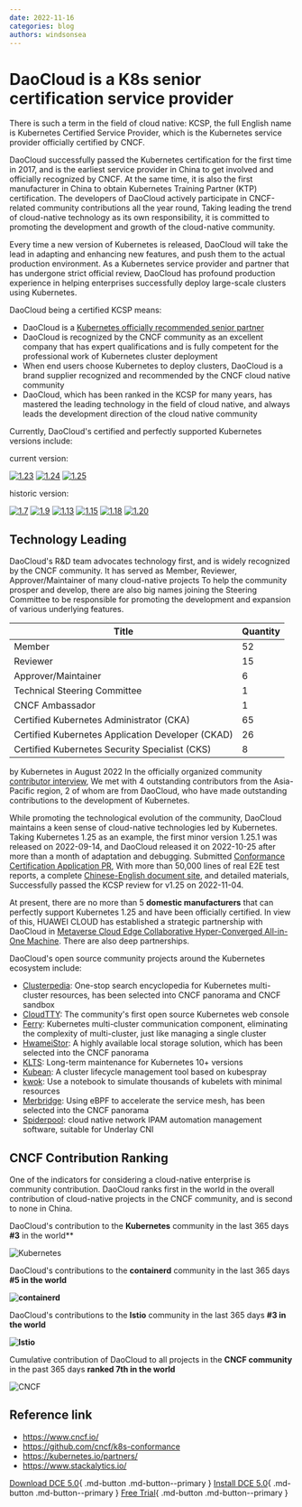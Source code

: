 ```yaml
---
date: 2022-11-16
categories: blog
authors: windsonsea
---
```


# DaoCloud is a K8s senior certification service provider

There is such a term in the field of cloud native: KCSP, the full English name is Kubernetes Certified Service Provider, which is the Kubernetes service provider officially certified by CNCF.

DaoCloud successfully passed the Kubernetes certification for the first time in 2017, and is the earliest service provider in China to get involved and officially recognized by CNCF.
At the same time, it is also the first manufacturer in China to obtain Kubernetes Training Partner (KTP) certification. The developers of DaoCloud actively participate in CNCF-related community contributions all the year round,
Taking leading the trend of cloud-native technology as its own responsibility, it is committed to promoting the development and growth of the cloud-native community.

Every time a new version of Kubernetes is released, DaoCloud will take the lead in adapting and enhancing new features, and push them to the actual production environment.
As a Kubernetes service provider and partner that has undergone strict official review, DaoCloud has profound production experience in helping enterprises successfully deploy large-scale clusters using Kubernetes.

DaoCloud being a certified KCSP means:

- DaoCloud is a [Kubernetes officially recommended senior partner](https://kubernetes.io/partners/)
- DaoCloud is recognized by the CNCF community as an excellent company that has expert qualifications and is fully competent for the professional work of Kubernetes cluster deployment
- When end users choose Kubernetes to deploy clusters, DaoCloud is a brand supplier recognized and recommended by the CNCF cloud native community
- DaoCloud, which has been ranked in the KCSP for many years, has mastered the leading technology in the field of cloud native, and always leads the development direction of the cloud native community

Currently, DaoCloud's certified and perfectly supported Kubernetes versions include:

current version:

[![1.23](../images/1.23.png)](https://github.com/cncf/k8s-conformance/pull/2072)
[![1.24](../images/1.24.png)](https://github.com/cncf/k8s-conformance/pull/2239)
[![1.25](../images/1.25.png)](https://github.com/cncf/k8s-conformance/pull/2240)

historic version:

[![1.7](../images/1.7.png)](https://github.com/cncf/k8s-conformance/pull/68)
[![1.9](../images/1.9.png)](https://github.com/cncf/k8s-conformance/pull/210)
[![1.13](../images/1.13.png)](https://github.com/cncf/k8s-conformance/pull/418)
[![1.15](../images/1.15.png)](https://github.com/cncf/k8s-conformance/pull/794)
[![1.18](../images/1.18.png)](https://github.com/cncf/k8s-conformance/pull/1144)
[![1.20](../images/1.20.png)](https://github.com/cncf/k8s-conformance/pull/1463)

## Technology Leading

DaoCloud's R&D team advocates technology first, and is widely recognized by the CNCF community. It has served as Member, Reviewer, Approver/Maintainer of many cloud-native projects
To help the community prosper and develop, there are also big names joining the Steering Committee to be responsible for promoting the development and expansion of various underlying features.

| Title | Quantity |
| -------------------------------------------------- | ---- |
| Member | 52 |
| Reviewer | 15 |
| Approver/Maintainer | 6 |
| Technical Steering Committee | 1 |
| CNCF Ambassador | 1 |
| Certified Kubernetes Administrator (CKA) | 65 |
| Certified Kubernetes Application Developer (CKAD) | 26 |
| Certified Kubernetes Security Specialist (CKS) | 8 |

by Kubernetes in August 2022
In the officially organized community [contributor interview](https://kubernetes.io/blog/2022/08/15/meet-our-contributors-china-ep-03/),
We met with 4 outstanding contributors from the Asia-Pacific region, 2 of whom are from DaoCloud, who have made outstanding contributions to the development of Kubernetes.

While promoting the technological evolution of the community, DaoCloud maintains a keen sense of cloud-native technologies led by Kubernetes.
Taking Kubernetes 1.25 as an example, the first minor version 1.25.1 was released on 2022-09-14, and DaoCloud released it on 2022-10-25 after more than a month of adaptation and debugging.
Submitted [Conformance Certification Application PR](https://github.com/cncf/k8s-conformance/pull/2240),
With more than 50,000 lines of real E2E test reports, a complete [Chinese-English document site](https://docs.daocloud.io/), and detailed materials,
Successfully passed the KCSP review for v1.25 on 2022-11-04.

At present, there are no more than 5 **domestic manufacturers** that can perfectly support Kubernetes 1.25 and have been officially certified.
In view of this, HUAWEI CLOUD has established a strategic partnership with DaoCloud in [Metaverse Cloud Edge Collaborative Hyper-Converged All-in-One Machine](http://blog.daocloud.io/8542.html). There are also deep partnerships.

DaoCloud's open source community projects around the Kubernetes ecosystem include:

- [Clusterpedia](https://github.com/clusterpedia-io): One-stop search encyclopedia for Kubernetes multi-cluster resources, has been selected into CNCF panorama and CNCF sandbox
- [CloudTTY](https://github.com/cloudtty/cloudtty): The community's first open source Kubernetes web console
- [Ferry](https://github.com/ferryproxy/ferry): Kubernetes multi-cluster communication component, eliminating the complexity of multi-cluster, just like managing a single cluster
- [HwameiStor](https://github.com/hwameistor/hwameistor): A highly available local storage solution, which has been selected into the CNCF panorama
- [KLTS](https://github.com/klts-io): Long-term maintenance for Kubernetes 10+ versions
- [Kubean](https://github.com/kubean-io/kubean): A cluster lifecycle management tool based on kubespray
- [kwok](https://github.com/kubernetes-sigs/kwok): Use a notebook to simulate thousands of kubelets with minimal resources
- [Merbridge](https://github.com/merbridge/merbridge): Using eBPF to accelerate the service mesh, has been selected into the CNCF panorama
- [Spiderpool](https://github.com/spidernet-io): cloud native network IPAM automation management software, suitable for Underlay CNI

## CNCF Contribution Ranking

One of the indicators for considering a cloud-native enterprise is community contribution. DaoCloud ranks first in the world in the overall contribution of cloud-native projects in the CNCF community, and is second to none in China.

DaoCloud's contribution to the **Kubernetes** community in the last 365 days **#3** in the world**

![Kubernetes](./images/cncf01.png)

DaoCloud's contributions to the **containerd** community in the last 365 days **#5 in the world**

**![containerd](./images/cncf02.png)**

DaoCloud's contributions to the **Istio** community in the last 365 days **#3 in the world**

**![Istio](./images/cncf03.png)**

Cumulative contribution of DaoCloud to all projects in the **CNCF community** in the past 365 days **ranked 7th in the world**

![CNCF](./images/cncf04.png)

## Reference link

- https://www.cncf.io/
- https://github.com/cncf/k8s-conformance
- https://kubernetes.io/partners/
- https://www.stackalytics.io/

[Download DCE 5.0](../download/dce5.md){ .md-button .md-button--primary }
[Install DCE 5.0](../install/intro.md){ .md-button .md-button--primary }
[Free Trial](../dce/license0.md){ .md-button .md-button--primary }